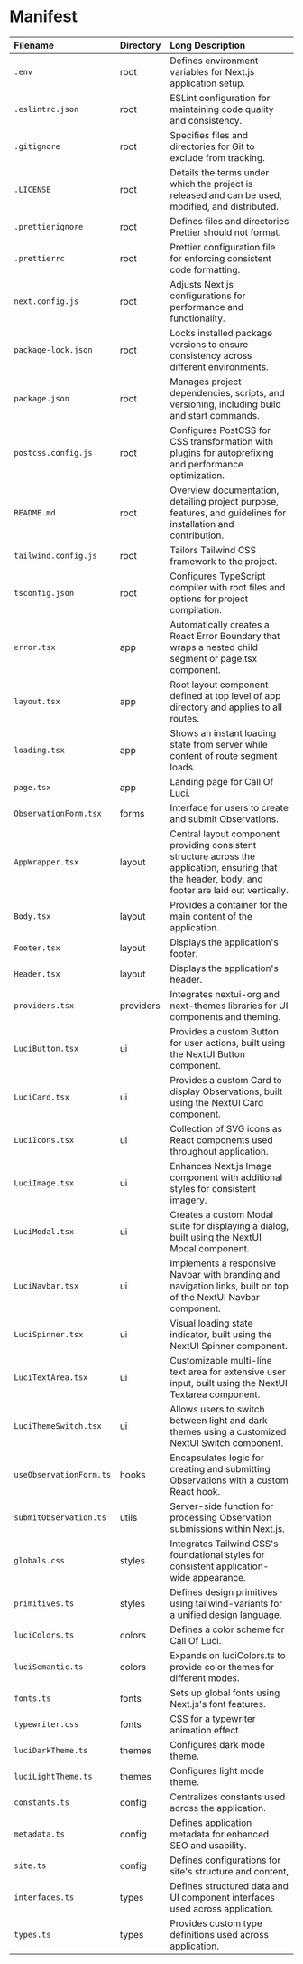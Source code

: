 # Manifest

| Filename | Directory | Long Description |
| :------- | :-------- | :--------------- |
| `.env` | root | Defines environment variables for Next.js application setup. |
| `.eslintrc.json` | root | ESLint configuration for maintaining code quality and consistency. |
| `.gitignore` | root | Specifies files and directories for Git to exclude from tracking. |
| `.LICENSE` | root | Details the terms under which the project is released and can be used, modified, and distributed. |
| `.prettierignore` | root | Defines files and directories Prettier should not format. |
| `.prettierrc` | root | Prettier configuration file for enforcing consistent code formatting. |
| `next.config.js` | root | Adjusts Next.js configurations for performance and functionality. |
| `package-lock.json` | root | Locks installed package versions to ensure consistency across different environments. |
| `package.json` | root | Manages project dependencies, scripts, and versioning, including build and start commands. |
| `postcss.config.js` | root | Configures PostCSS for CSS transformation with plugins for autoprefixing and performance optimization. |
| `README.md` | root | Overview documentation, detailing project purpose, features, and guidelines for installation and contribution. |
| `tailwind.config.js` | root | Tailors Tailwind CSS framework to the project. |
| `tsconfig.json` | root | Configures TypeScript compiler with root files and options for project compilation. |
| `error.tsx` | app | Automatically creates a React Error Boundary that wraps a nested child segment or page.tsx component. |
| `layout.tsx` | app | Root layout component defined at top level of app directory and applies to all routes. |
| `loading.tsx` | app | Shows an instant loading state from server while content of route segment loads. |
| `page.tsx` | app | Landing page for Call Of Luci. |
| `ObservationForm.tsx` | forms | Interface for users to create and submit Observations. |
| `AppWrapper.tsx` | layout | Central layout component providing consistent structure across the application, ensuring that the header, body, and footer are laid out vertically. |
| `Body.tsx` | layout | Provides a container for the main content of the application. |
| `Footer.tsx` | layout | Displays the application's footer. |
| `Header.tsx` | layout | Displays the application's header. |
| `providers.tsx` | providers | Integrates nextui-org and next-themes libraries for UI components and theming. |
| `LuciButton.tsx` | ui | Provides a custom Button for user actions, built using the NextUI Button component. |
| `LuciCard.tsx` | ui | Provides a custom Card to display Observations, built using the NextUI Card component. |
| `LuciIcons.tsx` | ui | Collection of SVG icons as React components used throughout application. |
| `LuciImage.tsx` | ui | Enhances Next.js Image component with additional styles for consistent imagery. |
| `LuciModal.tsx` | ui | Creates a custom Modal suite for displaying a dialog, built using the NextUI Modal component. |
| `LuciNavbar.tsx` | ui | Implements a responsive Navbar with branding and navigation links, built on top of the NextUI Navbar component. |
| `LuciSpinner.tsx` | ui | Visual loading state indicator, built using the NextUI Spinner component. |
| `LuciTextArea.tsx` | ui | Customizable multi-line text area for extensive user input, built using the NextUI Textarea component. |
| `LuciThemeSwitch.tsx` | ui | Allows users to switch between light and dark themes using a customized NextUI Switch component. |
| `useObservationForm.ts` | hooks | Encapsulates logic for creating and submitting Observations with a custom React hook. |
| `submitObservation.ts` | utils | Server-side function for processing Observation submissions within Next.js. |
| `globals.css` | styles | Integrates Tailwind CSS's foundational styles for consistent application-wide appearance. |
| `primitives.ts` | styles | Defines design primitives using tailwind-variants for a unified design language. |
| `luciColors.ts` | colors | Defines a color scheme for Call Of Luci. |
| `luciSemantic.ts` | colors | Expands on luciColors.ts to provide color themes for different modes. |
| `fonts.ts` | fonts | Sets up global fonts using Next.js's font features. |
| `typewriter.css` | fonts | CSS for a typewriter animation effect. |
| `luciDarkTheme.ts` | themes | Configures dark mode theme. |
| `luciLightTheme.ts` | themes | Configures light mode theme. |
| `constants.ts` | config | Centralizes constants used across the application. |
| `metadata.ts` | config | Defines application metadata for enhanced SEO and usability. |
| `site.ts` | config | Defines configurations for site's structure and content, |
| `interfaces.ts` | types | Defines structured data and UI component interfaces used across application. |
| `types.ts` | types | Provides custom type definitions used across application. |
